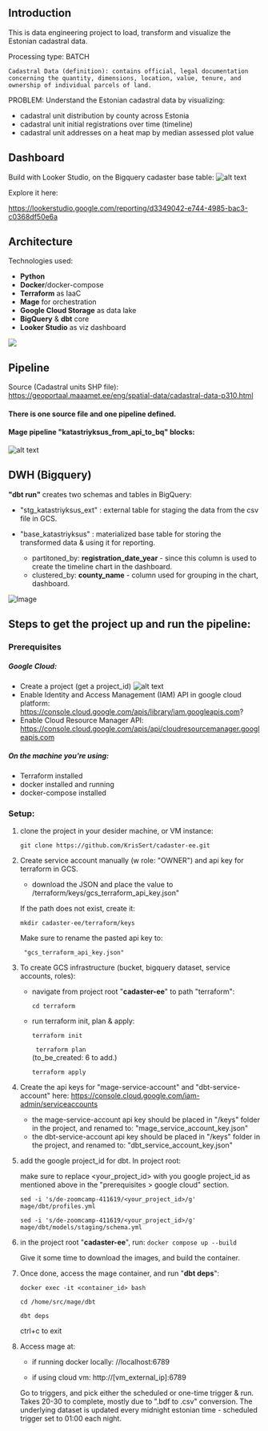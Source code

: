 
## Introduction

This is data engineering project to load, transform and visualize the Estonian cadastral data.

Processing type: BATCH

	Cadastral Data (definition): contains official, legal documentation concerning the quantity, dimensions, location, value, tenure, and ownership of individual parcels of land.

PROBLEM: 
Understand the Estonian cadastral data by visualizing:
- cadastral unit distribution by county across Estonia
- cadastral unit initial registrations over time (timeline)
- cadastral unit addresses on a heat map by median assessed plot value

## Dashboard
Build with Looker Studio, on the Bigquery cadaster base table:
![alt text](image-1.png)

Explore it here:

https://lookerstudio.google.com/reporting/d3349042-e744-4985-bac3-c0368df50e6a 


## Architecture

Technologies used:
- **Python**
- **Docker**/docker-compose
- **Terraform** as IaaC
- **Mage** for orchestration
- **Google Cloud Storage** as data lake
- **BigQuery** & **dbt** core
- **Looker Studio** as viz dashboard
 
<img src="https://docs.google.com/drawings/d/e/2PACX-1vQ_eZc0AtYcVkL5XQBnJpcca5wq2ua2HBAiWhblZw2Ea1sJzp0BBdQ6RNGm6HuO9BF599GISgBqiEBM/pub?w=1191&amp;h=656">

## Pipeline

Source (Cadastral units SHP file): https://geoportaal.maaamet.ee/eng/spatial-data/cadastral-data-p310.html

#### There is one source file and one pipeline defined.

#### **Mage** pipeline "**katastriyksus_from_api_to_bq**" blocks:

![alt text](mage_pipeline.png)

## DWH (Bigquery)

**"dbt run"** creates two schemas and tables in BigQuery: 

- "stg_katastriyksus_ext" : external table for staging the data from the csv file in GCS.
- "base_katastriyksus" : materialized base table for storing the transformed data & using it for reporting. 
  
	- partitoned_by: **registration_date_year** - since this column is used to create the timeline chart in the dashboard.
	- clustered_by: **county_name** - column used for grouping in the chart, dashboard. 

![Image](bigquery_tables.png)

## Steps to get the project up and run the pipeline:

### Prerequisites

##### Google Cloud:
- Create a project (get a project_id) 
  ![alt text](image.png)
- Enable Identity and Access Management (IAM) API in google cloud platform: 
	https://console.cloud.google.com/apis/library/iam.googleapis.com?
- Enable Cloud Resource Manager API:
	https://console.cloud.google.com/apis/api/cloudresourcemanager.googleapis.com 

##### On the machine you're using:
- Terraform installed
- docker installed and running
- docker-compose installed

### Setup:
1. clone the project in your desider machine, or VM instance: 
   
   ```git clone https://github.com/KrisSert/cadaster-ee.git```

2. Create service account manually (w role: "OWNER") and api key for terraform in GCS.
	- download the JSON and place the value to /terraform/keys/gcs_terraform_api_key.json"
  
	If the path does not exist, create it:
  
	```mkdir cadaster-ee/terraform/keys```

	Make sure to rename the pasted api key to:
	
		"gcs_terraform_api_key.json"

3. To create GCS infrastructure (bucket, bigquery dataset, service accounts, roles):
   - navigate from project root "**cadaster-ee**" to path "terraform":
  
		```cd terraform```
	
   - run terraform init, plan & apply: 

		```terraform init``` 
  	
		``` terraform plan```  
		(to_be_created: 6 to add.)

		```terraform apply```

4. Create the api keys for "mage-service-account" and "dbt-service-account" here:
   	https://console.cloud.google.com/iam-admin/serviceaccounts

	- the mage-service-account api key should be placed in "/keys" folder in the project, and renamed to:
		"mage_service_account_key.json"
	- the dbt-service-account api key should be placed in "/keys" folder in the project, and renamed to:
		"dbt_service_account_key.json"

5. add the google project_id for dbt. In project root:

	make sure to replace <your_project_id> with you google project_id as mentioned above in the "prerequisites > google cloud" section.

	```sed -i 's/de-zoomcamp-411619/<your_project_id>/g' mage/dbt/profiles.yml```

	```sed -i 's/de-zoomcamp-411619/<your_project_id>/g' mage/dbt/models/staging/schema.yml```

6. in the project root "**cadaster-ee**", run:
	```docker compose up --build```

	Give it some time to download the images, and build the container.

7. Once done, access the mage container, and run "**dbt deps**":
   
   ```docker exec -it <container_id> bash```

   ```cd /home/src/mage/dbt```

   ```dbt deps```

   ctrl+c to exit

8. 	Access mage at:
	
	- if running docker locally:
		//localhost:6789

	- if using cloud vm: 
		http://[vm_external_ip]:6789

	Go to triggers, and pick either the scheduled or one-time trigger & run.
	Takes 20-30 to complete, mostly due to ".bdf to .csv" conversion.
	The underlying dataset is updated every midnight estonian time - scheduled trigger set to 01:00 each night.
